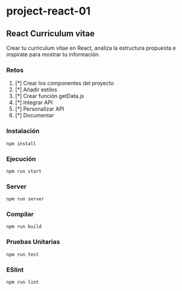 # project-react-01

## React Curriculum vitae

Crear tu curriculum vitae en React, analiza la estructura propuesta e inspirate para mostrar tu información.

### Retos
1. [*] Crear los componentes del proyecto
2. [*] Añadir estilos
3. [*] Crear función getData.js
4. [*] Integrar API
5. [*] Personalizar API
6. [*] Documentar

### Instalación
```
npm install
```

### Ejecución
```
npm run start
```

### Server
```
npm run server
```

### Compilar
```
npm run build
```

### Pruebas Unitarias
```
npm run test
```

### ESlint
```
npm run lint
```